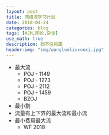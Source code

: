 ```yaml
---
layout: post
title: 网络流学习计划
date: 2018-04-24
categories: blog
tags: [ACM,图论,杂谈]
use_math: true
description: 挡不住风霜
header-img: "img/wangluoliuxuexi.jpg"
---
```


- 最大流
  - POJ - 1149
  - POJ - 1273
  - POJ - 2112
  - POJ - 1459
  - BZOJ
- 最小割
- 流量有上下界的最大流和最小流
- 最小费用最大流
  - WF 2018 
